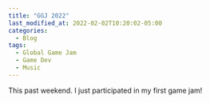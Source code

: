 ```yaml
---
title: "GGJ 2022"
last_modified_at: 2022-02-02T10:20:02-05:00
categories:
  - Blog
tags:
  - Global Game Jam
  - Game Dev
  - Music
---
```


This past weekend. I just participated in my first game jam!
